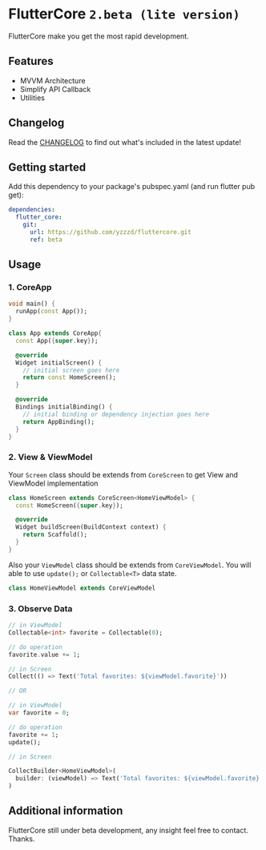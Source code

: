 <!--
This README describes the package. If you publish this package to pub.dev,
this README's contents appear on the landing page for your package.

For information about how to write a good package README, see the guide for
[writing package pages](https://dart.dev/guides/libraries/writing-package-pages).

For general information about developing packages, see the Dart guide for
[creating packages](https://dart.dev/guides/libraries/create-library-packages)
and the Flutter guide for
[developing packages and plugins](https://flutter.dev/developing-packages).
-->

# FlutterCore ``2.beta (lite version)``
FlutterCore make you get the most rapid development.

## Features

- MVVM Architecture
- Simplify API Callback
- Utilities

## Changelog

Read the [CHANGELOG](https://github.com/yzzzd/fluttercore/blob/main/CHANGELOG.md) to find out what's included in the latest update!

## Getting started

Add this dependency to your package's pubspec.yaml (and run flutter pub get):

```yaml
dependencies:
  flutter_core:
    git:
      url: https://github.com/yzzzd/fluttercore.git
      ref: beta
```

## Usage

### 1. CoreApp
```dart
void main() {
  runApp(const App());
}

class App extends CoreApp{
  const App({super.key});

  @override
  Widget initialScreen() {
    // initial screen goes here
    return const HomeScreen();
  }

  @override
  Bindings initialBinding() {
    // initial binding or dependency injection goes here
    return AppBinding();
  }
}
```

### 2. View & ViewModel
Your ``Screen`` class should be extends from ``CoreScreen`` to get View and ViewModel implementation

```dart
class HomeScreen extends CoreScreen<HomeViewModel> {
  const HomeScreen({super.key});

  @override
  Widget buildScreen(BuildContext context) {
    return Scaffold();
  }
}
```

Also your ``ViewModel`` class should be extends from ``CoreViewModel``. You will able to use ``update();`` or ``Collectable<T>`` data state.
```dart
class HomeViewModel extends CoreViewModel
```

### 3. Observe Data
```dart
// in ViewModel
Collectable<int> favorite = Collectable(0);

// do operation
favorite.value += 1;

// in Screen
Collect(() => Text('Total favorites: ${viewModel.favorite}'))

// OR

// in ViewModel
var favorite = 0;

// do operation
favorite += 1;
update();

// in Screen

CollectBuilder<HomeViewModel>(
  builder: (viewModel) => Text('Total favorites: ${viewModel.favorite}')
)
```

## Additional information

FlutterCore still under beta development, any insight feel free to contact. Thanks.
